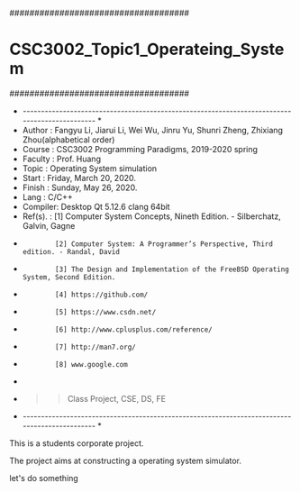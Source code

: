 
####################################
# CSC3002_Topic1_Operateing_System #
####################################

*   ----------------------------------------------------------------------------------------------  *
*	Author  : Fangyu Li, Jiarui Li, Wei Wu, Jinru Yu, Shunri Zheng, Zhixiang Zhou(alphabetical order)
*	Course  : CSC3002 Programming Paradigms, 2019-2020 spring
*	Faculty : Prof. Huang
*	Topic   : Operating System simulation
*   Start   : Friday, March 20, 2020.
*	Finish  : Sunday, May 26, 2020.
*	Lang    : C/C++
*   Compiler: Desktop Qt 5.12.6 clang 64bit
*   Ref(s). : [1] Computer System Concepts, Nineth Edition. - Silberchatz, Galvin, Gagne
*             [2] Computer System: A Programmer’s Perspective, Third edition. - Randal, David
*             [3] The Design and Implementation of the FreeBSD Operating System, Second Edition. 
*             [4] https://github.com/
*             [5] https://www.csdn.net/
*			  [6] http://www.cplusplus.com/reference/
*             [7] http://man7.org/
*			  [8] www.google.com
*               
*   >> Class Project, CSE, DS, FE
*   ----------------------------------------------------------------------------------------------  *

This is a students corporate project.

The project aims at constructing a operating system simulator.

let's do something


